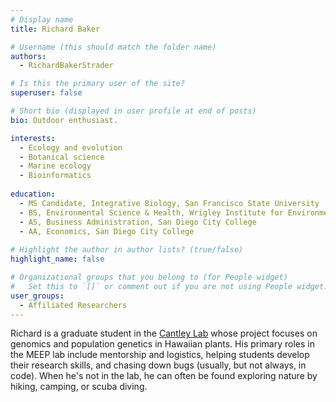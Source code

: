 ```yaml
---
# Display name
title: Richard Baker

# Username (this should match the folder name)
authors:
  - RichardBakerStrader

# Is this the primary user of the site?
superuser: false

# Short bio (displayed in user profile at end of posts)
bio: Outdoor enthusiast. 

interests:
  - Ecology and evolution
  - Botanical science
  - Marine ecology
  - Bioinformatics
  
education:
  - MS Candidate, Integrative Biology, San Francisco State University
  - BS, Environmental Science & Health, Wrigley Institute for Environment & Sustainability, University of Southern California
  - AS, Business Administration, San Diego City College
  - AA, Economics, San Diego City College
      
# Highlight the author in author lists? (true/false)
highlight_name: false

# Organizational groups that you belong to (for People widget)
#   Set this to `[]` or comment out if you are not using People widget.
user_groups:
  - Affiliated Researchers
---
```


Richard is a graduate student in the [Cantley Lab](https://cantleylab.wixsite.com/jasoncantley) whose project focuses on genomics and population genetics in Hawaiian plants. His primary roles in the MEEP lab include mentorship and logistics, helping students develop their research skills, and chasing down bugs (usually, but not always, in code).  When he's not in the lab, he can often be found exploring nature by hiking, camping, or scuba diving.
